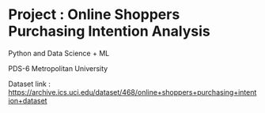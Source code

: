 # Project : Online Shoppers Purchasing Intention Analysis
Python and Data Science + ML

PDS-6 Metropolitan University

Dataset link : https://archive.ics.uci.edu/dataset/468/online+shoppers+purchasing+intention+dataset
